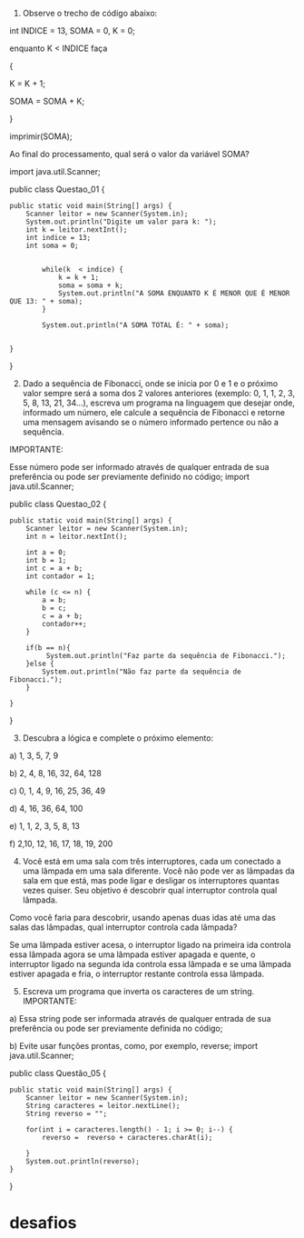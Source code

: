 1) Observe o trecho de código abaixo:

int INDICE = 13, SOMA = 0, K = 0;

enquanto K < INDICE faça

{

K = K + 1;

SOMA = SOMA + K;

}

imprimir(SOMA);



Ao final do processamento, qual será o valor da variável SOMA?

import java.util.Scanner;

public class Questao_01 {

	public static void main(String[] args) {
		Scanner leitor = new Scanner(System.in);
		System.out.println("Digite um valor para k: ");
		int k = leitor.nextInt();
		int indice = 13;
		int soma = 0;
		
			
			while(k  < indice) {
				k = k + 1;
				soma = soma + k;
				System.out.println("A SOMA ENQUANTO K É MENOR QUE É MENOR QUE 13: " + soma);
			}	
		
			System.out.println("A SOMA TOTAL É: " + soma);
		

	}

}


2) Dado a sequência de Fibonacci, onde se inicia por 0 e 1 e o próximo valor sempre será a soma dos 2 valores anteriores (exemplo: 0, 1, 1, 2, 3, 5, 8, 13, 21, 34...), escreva um programa na linguagem que desejar onde, informado um número, ele calcule a sequência de Fibonacci e retorne uma mensagem avisando se o número informado pertence ou não a sequência.



IMPORTANTE:

Esse número pode ser informado através de qualquer entrada de sua preferência ou pode ser previamente definido no código;
import java.util.Scanner;

public class Questao_02 {

	public static void main(String[] args) {
		Scanner leitor = new Scanner(System.in);
		int n = leitor.nextInt();
		
		int a = 0;
        int b = 1;
        int c = a + b;
        int contador = 1;
        
        while (c <= n) {
            a = b;
            b = c;
            c = a + b;
            contador++;
        }
       
        if(b == n){
        	 System.out.println("Faz parte da sequência de Fibonacci.");
        }else {
            System.out.println("Não faz parte da sequência de Fibonacci.");
        }
        
	}

}


3) Descubra a lógica e complete o próximo elemento:



a) 1, 3, 5, 7, 9

b) 2, 4, 8, 16, 32, 64, 128

c) 0, 1, 4, 9, 16, 25, 36, 49

d) 4, 16, 36, 64, 100

e) 1, 1, 2, 3, 5, 8, 13

f) 2,10, 12, 16, 17, 18, 19, 200



4) Você está em uma sala com três interruptores, cada um conectado a uma lâmpada em uma sala diferente. Você não pode ver as lâmpadas da sala em que está, mas pode ligar e desligar os interruptores quantas vezes quiser. Seu objetivo é descobrir qual interruptor controla qual lâmpada.

Como você faria para descobrir, usando apenas duas idas até uma das salas das lâmpadas, qual interruptor controla cada lâmpada?


Se uma lâmpada estiver acesa, o interruptor ligado na primeira ida controla essa lâmpada agora se uma lâmpada estiver apagada e quente, o interruptor ligado na segunda ida controla essa lâmpada e se uma lâmpada estiver apagada e fria, o interruptor restante controla essa lâmpada.
 

5) Escreva um programa que inverta os caracteres de um string.
IMPORTANTE:

a) Essa string pode ser informada através de qualquer entrada de sua preferência ou pode ser previamente definida no código;

b) Evite usar funções prontas, como, por exemplo, reverse;
import java.util.Scanner;

public class Questão_05 {

	public static void main(String[] args) {
		Scanner leitor = new Scanner(System.in);
		String caracteres = leitor.nextLine();
		String reverso = "";
		
		for(int i = caracteres.length() - 1; i >= 0; i--) {
			reverso =  reverso + caracteres.charAt(i);
			
		}
		System.out.println(reverso);
	}

}


# desafios
